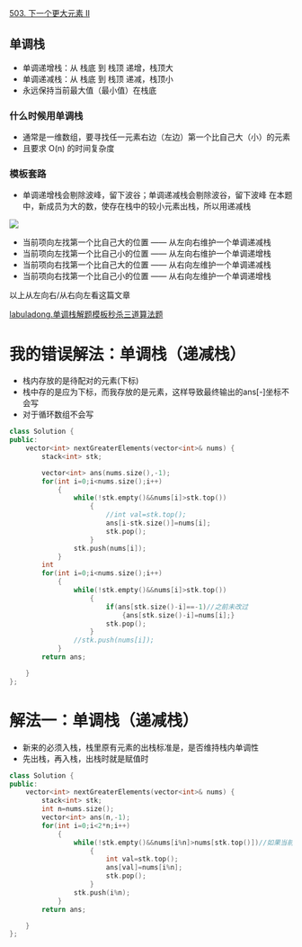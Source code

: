 [503. 下一个更大元素 II](https://leetcode-cn.com/problems/next-greater-element-ii/description/)


## 单调栈
- 单调递增栈：从 栈底 到 栈顶 递增，栈顶大
- 单调递减栈：从 栈底 到 栈顶 递减，栈顶小
- 永远保持当前最大值（最小值）在栈底
### 什么时候用单调栈
- 通常是一维数组，要寻找任一元素右边（左边）第一个比自己大（小）的元素
- 且要求 O(n) 的时间复杂度
### 模板套路
- 单调递增栈会剔除波峰，留下波谷；单调递减栈会剔除波谷，留下波峰
在本题中，新成员为大的数，使存在栈中的较小元素出栈，所以用递减栈

![](https://pic.leetcode-cn.com/0051296ee260c55479a5dc139fedadc99d0ee32f30a7d27d216c4c4dcc51c7ad-image.png)

- 当前项向左找第一个比自己大的位置 —— 从左向右维护一个单调递减栈 
- 当前项向左找第一个比自己小的位置 —— 从左向右维护一个单调递增栈
- 当前项向右找第一个比自己大的位置 —— 从右向左维护一个单调递减栈
- 当前项向右找第一个比自己小的位置 —— 从右向左维护一个单调递增栈

以上从左向右/从右向左看这篇文章

[labuladong.单调栈解题模板秒杀三道算法题](https://mp.weixin.qq.com/s/KYfjBejo84AmajnPZNs5nA)  

# 我的错误解法：单调栈（递减栈）
- 栈内存放的是待配对的元素(下标)
- 栈中存的是应为下标，而我存放的是元素，这样导致最终输出的ans[-]坐标不会写
- 对于循环数组不会写
```c++
class Solution {
public:
    vector<int> nextGreaterElements(vector<int>& nums) {
        stack<int> stk;

        vector<int> ans(nums.size(),-1);
        for(int i=0;i<nums.size();i++)
            {
                while(!stk.empty()&&nums[i]>stk.top())
                    {
                        //int val=stk.top();
                        ans[i-stk.size()]=nums[i];
                        stk.pop();
                    }
                stk.push(nums[i]);
            }
        int
        for(int i=0;i<nums.size();i++)
            {
                while(!stk.empty()&&nums[i]>stk.top())
                    {
                        if(ans[stk.size()-i]==-1)//之前未改过
                            {ans[stk.size()-i]=nums[i];}
                        stk.pop();
                    }
                //stk.push(nums[i]);
            }
        return ans;

    }
};
```

# 解法一：单调栈（递减栈）
- 新来的必须入栈，栈里原有元素的出栈标准是，是否维持栈内单调性
- 先出栈，再入栈，出栈时就是赋值时

```C++
class Solution {
public:
    vector<int> nextGreaterElements(vector<int>& nums) {
        stack<int> stk;
        int n=nums.size();
        vector<int> ans(n,-1);
        for(int i=0;i<2*n;i++)
            {
                while(!stk.empty()&&nums[i%n]>nums[stk.top()])//如果当前大于栈顶，则需要出栈
                    {
                        int val=stk.top();
                        ans[val]=nums[i%n];
                        stk.pop();
                    }
                stk.push(i%n);
            }
        return ans;

    }
};

```